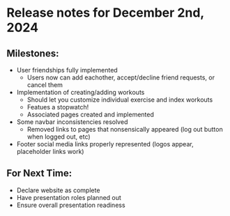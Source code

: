 # Release notes for December 2nd, 2024 

## Milestones:

- User friendships fully implemented
    - Users now can add eachother, accept/decline friend requests, or cancel them
- Implementation of creating/adding workouts
    - Should let you customize individual exercise and index workouts
    - Featues a stopwatch!
    - Associated pages created and implemented
- Some navbar inconsistencies resolved
    - Removed links to pages that nonsensically appeared (log out button when logged out, etc)
- Footer social media links properly represented (logos appear, placeholder links work)

## For Next Time:

- Declare website as complete
- Have presentation roles planned out
- Ensure overall presentation readiness
